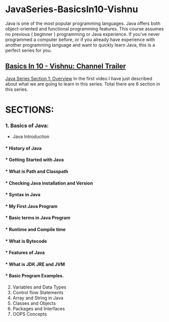 # JavaSeries-BasicsIn10-Vishnu
Java is one of the most popular programming languages. Java offers both object-oriented and functional programming features. This course assumes no previous ( beginner ) programming or Java experience. If you’ve never programmed a computer before, or if you already have experience with another programming language and want to quickly learn Java, this is a perfect series for you.

## [Basics In 10 - Vishnu: Channel Trailer](https://www.youtube.com/watch?v=tR6j-qrwdho&t=17s)

[Java Series Section 1: Overview](https://www.youtube.com/watch?v=fhkK7Rbd07o)
In the first video I have just described about what we are going to learn in this series. Total there are 6 section in this series.

# SECTIONS:
### 1. Basics of Java:
* Java Introduction
#### * History of Java
#### * Getting Started with Java
#### * What is Path and Classpath
#### * Checking Java installation and Version
#### * Syntax in Java
#### * My First Java Program
#### * Basic terms in Java Program
#### * Runtime and Compile time
#### * What is Bytecode
#### * Features of Java
#### * What is JDK JRE and JVM
#### * Basic Program Examples.
2. Variables and Data Types
3. Control flow Statements
4. Array and String in Java
5. Classes and Objects
6. Packages and Interfaces
7. OOPS Concepts

